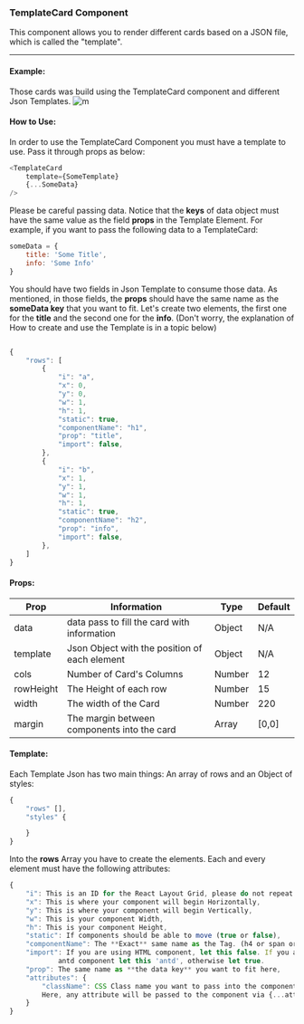 ### TemplateCard Component
This component allows you to render different cards based on a JSON file, which is called the "template".

------

#### Example:
Those cards was build using the TemplateCard component and different Json Templates.
![m](https://i.imgur.com/1AZYSP6.png)

#### How to Use:
 In order to use the TemplateCard Component you must have a template to use. Pass it through props as below:

``` js
<TemplateCard
    template={SomeTemplate}
    {...SomeData}
/>
```

Please be careful passing data. Notice that the **keys** of data object must have the same value as the field **props** in the Template Element.
For example, if you want to pass the following data to a TemplateCard:
``` js
someData = {
    title: 'Some Title',
    info: 'Some Info'
}
```

You should have two fields in Json Template to consume those data. As mentioned, in those fields, the **props** should have the same name as the **someData key** that you want to fit. Let's create two elements, the first one for the **title** and the second one for the **info**. (Don't worry, the explanation of How to create and use the Template is in a topic below)

``` js

{
    "rows": [
        {
            "i": "a",
            "x": 0,
            "y": 0,
            "w": 1,
            "h": 1,
            "static": true,
            "componentName": "h1",
            "prop": "title",
            "import": false,
        },
        {
            "i": "b",
            "x": 1,
            "y": 1,
            "w": 1,
            "h": 1,
            "static": true,
            "componentName": "h2",
            "prop": "info",
            "import": false,
        },
    ]
}
```

#### Props:

| Prop |Information|Type   |Default      |
| ------------- |-------------|-----|--------|
| data | data pass to fill the card with information | Object | N/A|
| template     | Json Object with the position of each element | Object | N/A|
| cols     | Number of Card's Columns | Number | 12|
| rowHeight     | The Height of each row | Number | 15 |
| width     | The width of the Card | Number | 220 |
| margin     | The margin between components into the card | Array | [0,0] |

#### Template:

Each Template Json has two main things: An array of rows and an Object of styles:

``` js
{
    "rows" [],
    "styles" {

    }
}
```

Into the **rows** Array you have to create the elements. Each and every element must have the following attributes:

```js
{
    "i": This is an ID for the React Layout Grid, please do not repeat it,
    "x": This is where your component will begin Horizontally,
    "y": This is where your component will begin Vertically,
    "w": This is your component Width,
    "h": This is your component Height,
    "static": If components should be able to move (true or false),
    "componentName": The **Exact** same name as the Tag. (h4 or span or Custom)
    "import": If you are using HTML component, let this false. If you are using
            antd component let this 'antd', otherwise let true.
    "prop": The same name as **the data key** you want to fit here,
    "attributes": {
        "className": CSS Class name you want to pass into the component,
        Here, any attribute will be passed to the component via {...attributes}
    }
}
```